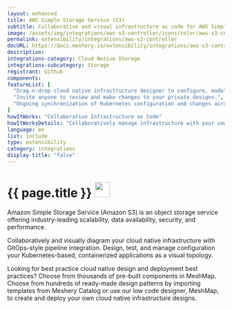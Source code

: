 ```yaml
---
layout: enhanced
title: AWS Simple Storage Service (S3)
subtitle: Collaborative and visual infrastructure as code for AWS Simple Storage Service (S3)
image: /assets/img/integrations/aws-s3-controller/icons/color/aws-s3-controller-color.svg
permalink: extensibility/integrations/aws-s3-controller
docURL: https://docs.meshery.io/extensibility/integrations/aws-s3-controller
description: 
integrations-category: Cloud Native Storage
integrations-subcategory: Storage
registrant: Github
components: 
featureList: [
  "Drag-n-drop cloud native infrastructure designer to configure, model, and deploy your workloads.",
  "Invite anyone to review and make changes to your private designs.",
  "Ongoing synchronization of Kubernetes configuration and changes across any number of clusters."
]
howItWorks: "Collaborative Infrastructure as Code"
howItWorksDetails: "Collaboratively manage infrastructure with your coworkers synchronously sharing the same designs."
language: en
list: include
type: extensibility
category: integrations
display-title: "false"
---
```

<h1>{{ page.title }} <img src="{{ page.image }}" style="width: 35px; height: 35px;" /></h1>

<p>
Amazon Simple Storage Service (Amazon S3) is an object storage service offering industry-leading scalability, data availability, security, and performance.
</p>
<p>
    Collaboratively and visually diagram your cloud native infrastructure with GitOps-style pipeline integration. Design, test, and manage configuration your Kubernetes-based, containerized applications as a visual topology.
</p>
<p>
    Looking for best practice cloud native design and deployment best practices? Choose from thousands of pre-built components in MeshMap. Choose from hundreds of ready-made design patterns by importing templates from Meshery Catalog or use our low code designer, MeshMap, to create and deploy your own cloud native infrastructure designs.
</p>
